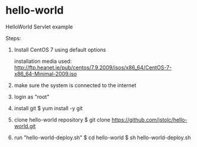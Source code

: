 # hello-world
HelloWorld Servlet example

Steps:
1. Install CentOS 7 using default options

   installation media used: http://ftp.heanet.ie/pub/centos/7.9.2009/isos/x86_64/CentOS-7-x86_64-Minimal-2009.iso

2. make sure the system is connected to the internet

3. login as "root" 

4. install git
   $ yum install -y git

5. clone hello-world repository
   $ git clone https://github.com/jstolc/hello-world.git

6. run "hello-world-deploy.sh"
   $ cd hello-world
   $ sh hello-world-deploy.sh
